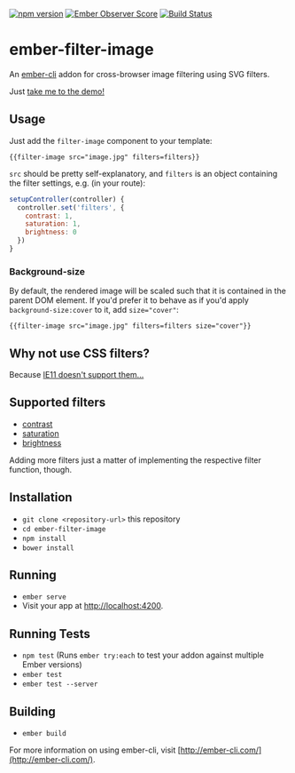 [![npm version](https://badge.fury.io/js/ember-filter-image.svg)](https://badge.fury.io/js/ember-filter-image)
[![Ember Observer Score](http://emberobserver.com/badges/ember-filter-image.svg)](http://emberobserver.com/addons/ember-filter-image)
[![Build Status](https://travis-ci.org/adfinis-sygroup/ember-filter-image.svg?branch=master)](https://travis-ci.org/adfinis-sygroup/ember-filter-image)

# ember-filter-image

An [ember-cli](http://www.ember-cli.com) addon for cross-browser image filtering using SVG filters.

Just [take me to the demo!](https://adfinis-sygroup.github.io/ember-filter-image/)

## Usage

Just add the `filter-image` component to your template:
```
{{filter-image src="image.jpg" filters=filters}}
```
`src` should be pretty self-explanatory, and `filters` is an object containing the filter settings, e.g. (in your route):
```javascript
setupController(controller) {
  controller.set('filters', {
    contrast: 1,
    saturation: 1,
    brightness: 0
  })
}
```

### Background-size
By default, the rendered image will be scaled such that it is contained in the parent DOM element. If you'd prefer it to behave as if you'd apply `background-size:cover` to it, add `size="cover"`:
```
{{filter-image src="image.jpg" filters=filters size="cover"}}
```

## Why not use CSS filters?

Because [IE11 doesn't support them...](http://caniuse.com/#feat=css-filters)

## Supported filters
* [contrast](https://developer.mozilla.org/en/docs/Web/CSS/filter#contrast(amount))
* [saturation](https://developer.mozilla.org/en/docs/Web/CSS/filter#saturate(amount))
* [brightness](https://developer.mozilla.org/en/docs/Web/CSS/filter#brightness(amount))

Adding more filters just a matter of implementing the respective filter function, though.

## Installation

* `git clone <repository-url>` this repository
* `cd ember-filter-image`
* `npm install`
* `bower install`

## Running

* `ember serve`
* Visit your app at [http://localhost:4200](http://localhost:4200).

## Running Tests

* `npm test` (Runs `ember try:each` to test your addon against multiple Ember versions)
* `ember test`
* `ember test --server`

## Building

* `ember build`

For more information on using ember-cli, visit [http://ember-cli.com/](http://ember-cli.com/).
